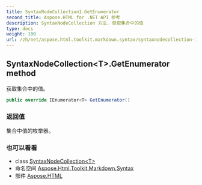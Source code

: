 ```yaml
---
title: SyntaxNodeCollection1.GetEnumerator
second_title: Aspose.HTML for .NET API 参考
description: SyntaxNodeCollection 方法. 获取集合中的值
type: docs
weight: 100
url: /zh/net/aspose.html.toolkit.markdown.syntax/syntaxnodecollection-1/getenumerator/
---
```

## SyntaxNodeCollection&lt;T&gt;.GetEnumerator method

获取集合中的值。

```csharp
public override IEnumerator<T> GetEnumerator()
```

### 返回值

集合中值的枚举器。

### 也可以看看

* class [SyntaxNodeCollection&lt;T&gt;](../)
* 命名空间 [Aspose.Html.Toolkit.Markdown.Syntax](../../syntaxnodecollection-1/)
* 部件 [Aspose.HTML](../../../)


